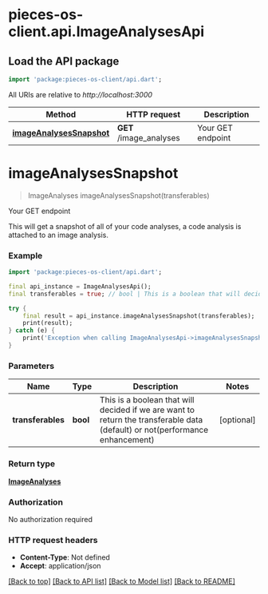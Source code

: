 # pieces-os-client.api.ImageAnalysesApi

## Load the API package
```dart
import 'package:pieces-os-client/api.dart';
```

All URIs are relative to *http://localhost:3000*

Method | HTTP request | Description
------------- | ------------- | -------------
[**imageAnalysesSnapshot**](ImageAnalysesApi.md#imageanalysessnapshot) | **GET** /image_analyses | Your GET endpoint


# **imageAnalysesSnapshot**
> ImageAnalyses imageAnalysesSnapshot(transferables)

Your GET endpoint

This will get a snapshot of all of your code analyses, a code analysis is attached to an image analysis.

### Example
```dart
import 'package:pieces-os-client/api.dart';

final api_instance = ImageAnalysesApi();
final transferables = true; // bool | This is a boolean that will decided if we are want to return the transferable data (default) or not(performance enhancement)

try {
    final result = api_instance.imageAnalysesSnapshot(transferables);
    print(result);
} catch (e) {
    print('Exception when calling ImageAnalysesApi->imageAnalysesSnapshot: $e\n');
}
```

### Parameters

Name | Type | Description  | Notes
------------- | ------------- | ------------- | -------------
 **transferables** | **bool**| This is a boolean that will decided if we are want to return the transferable data (default) or not(performance enhancement) | [optional] 

### Return type

[**ImageAnalyses**](ImageAnalyses.md)

### Authorization

No authorization required

### HTTP request headers

 - **Content-Type**: Not defined
 - **Accept**: application/json

[[Back to top]](#) [[Back to API list]](../README.md#documentation-for-api-endpoints) [[Back to Model list]](../README.md#documentation-for-models) [[Back to README]](../README.md)

